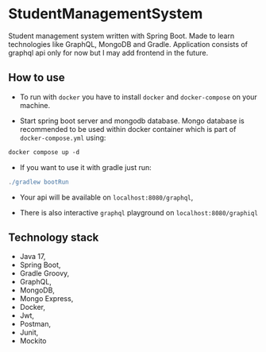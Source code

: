 # StudentManagementSystem

Student management system written with Spring Boot. Made to learn technologies like GraphQL, MongoDB and Gradle.
Application consists of graphql api only for now but I may add frontend in the future.

## How to use

* To run with `docker` you have to install `docker` and `docker-compose` on your machine.

* Start spring boot server and mongodb database. Mongo database is recommended to be used within docker
container which is part of `docker-compose.yml` using:

```dockerfile
docker compose up -d
```

* If you want to use it with gradle just run:

```gradle
./gradlew bootRun
```

* Your api will be available on `localhost:8080/graphql`,

* There is also interactive `graphql` playground on `localhost:8080/graphiql`

## Technology stack

* Java 17,
* Spring Boot,
* Gradle Groovy,
* GraphQL,
* MongoDB,
* Mongo Express,
* Docker,
* Jwt,
* Postman,
* Junit,
* Mockito
